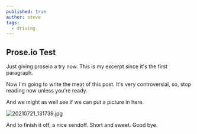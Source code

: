 ```yaml
---
published: true
author: steve
tags:
  - driving
---
```

## Prose.io Test

Just giving proseio a try now. This is my excerpt since it's the first paragraph.

Now I'm going to write the meat of this post. It's very controversial, so, stop reading now unless you're ready.

And we might as well see if we can put a picture in here.

![20210721_131739.jpg]({{site.url}}/assets/media/20210721_131739.jpg)

And to finish it off, a nice sendoff.  Short and sweet.  Good bye.
